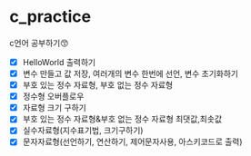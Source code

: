 # c_practice
c언어 공부하기😙

- [x] HelloWorld 출력하기
- [x] 변수 만들고 값 저장, 여러개의 변수 한번에 선언, 변수 초기화하기
- [x] 부호 있는 정수 자료형, 부호 없는 정수 자료형
- [x] 정수형 오버플로우
- [x] 자료형 크기 구하기
- [x] 부호 있는 정수 자료형&부호 없는 정수 자료형 최댓값,최솟값
- [x] 실수자료형(지수표기법, 크기구하기)
- [x] 문자자료형(선언하기, 연산하기, 제어문자사용, 아스키코드로 출력)
